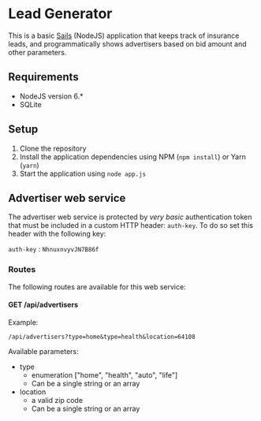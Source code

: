 # Lead Generator

This is a basic [Sails](http://sailsjs.org) (NodeJS) application that keeps track of insurance leads, and programmatically shows advertisers based on bid amount and other parameters.

## Requirements

* NodeJS version 6.*
* SQLite

## Setup

1. Clone the repository
2. Install the application dependencies using NPM (`npm install`) or Yarn (`yarn`)
3. Start the application using `node app.js`

## Advertiser web service

The advertiser web service is protected by *very basic* authentication token that must be included in a custom HTTP header: `auth-key`. To do so set this header with the following key:

`auth-key` : `NhnuxnvyvJN7B86f`

### Routes

The following routes are available for this web service:

#### GET /api/advertisers

Example:

`/api/advertisers?type=home&type=health&location=64108`

Available parameters:

* type
    * enumeration ["home", "health", "auto", "life"]
    * Can be a single string or an array
* location
    * a valid zip code
    * Can be a single string or an array